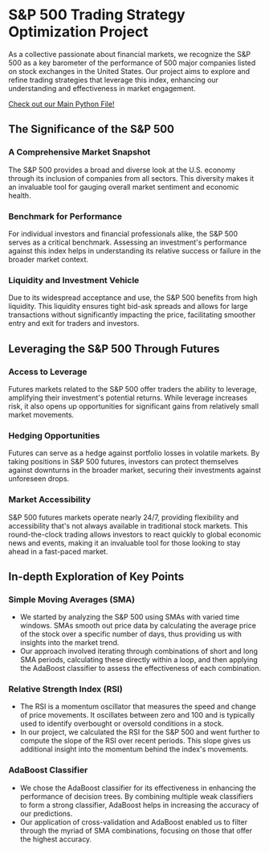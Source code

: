 # S&P 500 Trading Strategy Optimization Project

As a collective passionate about financial markets, we recognize the S&P 500 as a key barometer of the performance of 500 major companies listed on stock exchanges in the United States. Our project aims to explore and refine trading strategies that leverage this index, enhancing our understanding and effectiveness in market engagement.

[Check out our Main Python File!](https://github.com/jancichocki/Project_2/blob/main/main.ipynb)

## The Significance of the S&P 500

### A Comprehensive Market Snapshot
The S&P 500 provides a broad and diverse look at the U.S. economy through its inclusion of companies from all sectors. This diversity makes it an invaluable tool for gauging overall market sentiment and economic health.

### Benchmark for Performance
For individual investors and financial professionals alike, the S&P 500 serves as a critical benchmark. Assessing an investment's performance against this index helps in understanding its relative success or failure in the broader market context.

### Liquidity and Investment Vehicle
Due to its widespread acceptance and use, the S&P 500 benefits from high liquidity. This liquidity ensures tight bid-ask spreads and allows for large transactions without significantly impacting the price, facilitating smoother entry and exit for traders and investors.

## Leveraging the S&P 500 Through Futures

### Access to Leverage
Futures markets related to the S&P 500 offer traders the ability to leverage, amplifying their investment's potential returns. While leverage increases risk, it also opens up opportunities for significant gains from relatively small market movements.

### Hedging Opportunities
Futures can serve as a hedge against portfolio losses in volatile markets. By taking positions in S&P 500 futures, investors can protect themselves against downturns in the broader market, securing their investments against unforeseen drops.

### Market Accessibility
S&P 500 futures markets operate nearly 24/7, providing flexibility and accessibility that's not always available in traditional stock markets. This round-the-clock trading allows investors to react quickly to global economic news and events, making it an invaluable tool for those looking to stay ahead in a fast-paced market.


## In-depth Exploration of Key Points

### Simple Moving Averages (SMA)

- We started by analyzing the S&P 500 using SMAs with varied time windows. SMAs smooth out price data by calculating the average price of the stock over a specific number of days, thus providing us with insights into the market trend.
- Our approach involved iterating through combinations of short and long SMA periods, calculating these directly within a loop, and then applying the AdaBoost classifier to assess the effectiveness of each combination.

### Relative Strength Index (RSI)

- The RSI is a momentum oscillator that measures the speed and change of price movements. It oscillates between zero and 100 and is typically used to identify overbought or oversold conditions in a stock.
- In our project, we calculated the RSI for the S&P 500 and went further to compute the slope of the RSI over recent periods. This slope gives us additional insight into the momentum behind the index's movements.

### AdaBoost Classifier

- We chose the AdaBoost classifier for its effectiveness in enhancing the performance of decision trees. By combining multiple weak classifiers to form a strong classifier, AdaBoost helps in increasing the accuracy of our predictions.
- Our application of cross-validation and AdaBoost enabled us to filter through the myriad of SMA combinations, focusing on those that offer the highest accuracy.
